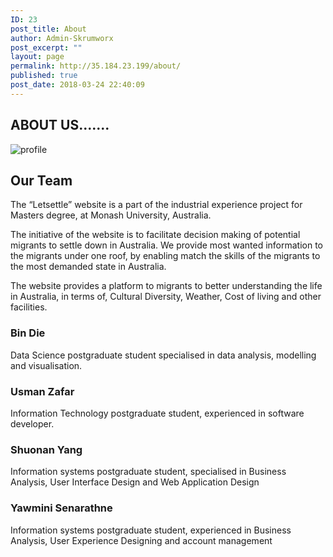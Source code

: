 ```yaml
---
ID: 23
post_title: About
author: Admin-Skrumworx
post_excerpt: ""
layout: page
permalink: http://35.184.23.199/about/
published: true
post_date: 2018-03-24 22:40:09
---
```

<h2>ABOUT US.......</h2>		
										<img src="http://35.184.23.199/wp-content/uploads/elementor/thumbs/profile-nntd013f53ms1uqcchcl7kbzubr6ywct5l8t2xih34.png" title="profile" alt="profile" />											
			<h2>Our Team
</h2>		
		<p style="text-align: left;">The “Letsettle” website is a part of the industrial experience project for Masters degree, at Monash University, Australia.</p><p style="text-align: left;">The initiative of the website is to facilitate decision making of potential migrants to settle down in Australia. We provide most wanted information to the migrants under one roof, by enabling match the skills of the migrants to the most demanded state in Australia.</p><p style="text-align: left;">The website provides a platform to migrants to better understanding the life in Australia, in terms of, Cultural Diversity, Weather, Cost of living and other facilities.</p>		
			<h3>Bin Die</h3><p>Data Science postgraduate student specialised in data analysis, modelling and visualisation.</p>		
			<h3>Usman Zafar</h3><p>Information Technology postgraduate student, experienced in software developer. </p>		
			<h3>Shuonan Yang</h3><p>Information systems postgraduate student, specialised in Business Analysis, User Interface Design and Web Application Design </p>		
			<h3>Yawmini Senarathne</h3><p>Information systems postgraduate student, experienced in Business Analysis, User Experience Designing and account management </p>